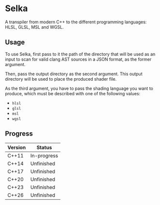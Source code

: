 # Selka

A transpiler from modern C++ to the different programming languages: HLSL, GLSL, MSL and WGSL.


## Usage

To use Selka, first pass to it the path of the directory that will be used as an input to scan for valid clang AST sources in a JSON format, as the former argument.

Then, pass the output directory as the second argument. This output directory will be used to place the produced shader file.

As the third argument, you have to pass the shading language you want to produce, which must be described with one of the following values: 

- ``hlsl``
- ``glsl``
- ``msl``
- ``wgsl``


## Progress

| Version      | Status      |
|--------------|-------------|
| C++11        | In-progress |
| C++14        | Unfinished  |
| C++17        | Unfinished  |
| C++20        | Unfinished  |
| C++23        | Unfinished  |
| C++26        | Unfinished  |
